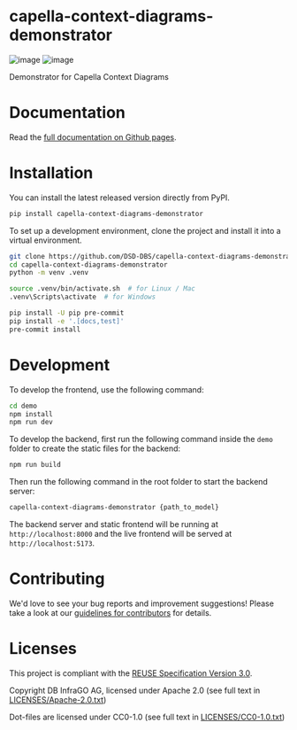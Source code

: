 <!--
 ~ Copyright DB InfraGO AG and contributors
 ~ SPDX-License-Identifier: Apache-2.0
 -->

# capella-context-diagrams-demonstrator

![image](https://github.com/DSD-DBS/capella-context-diagrams-demonstrator/actions/workflows/build-test-publish.yml/badge.svg)
![image](https://github.com/DSD-DBS/capella-context-diagrams-demonstrator/actions/workflows/lint.yml/badge.svg)

Demonstrator for Capella Context Diagrams

# Documentation

Read the [full documentation on Github pages](https://dsd-dbs.github.io/capella-context-diagrams-demonstrator).

# Installation

You can install the latest released version directly from PyPI.

```sh
pip install capella-context-diagrams-demonstrator
```

To set up a development environment, clone the project and install it into a
virtual environment.

```sh
git clone https://github.com/DSD-DBS/capella-context-diagrams-demonstrator
cd capella-context-diagrams-demonstrator
python -m venv .venv

source .venv/bin/activate.sh  # for Linux / Mac
.venv\Scripts\activate  # for Windows

pip install -U pip pre-commit
pip install -e '.[docs,test]'
pre-commit install
```

# Development

To develop the frontend, use the following command:

```sh
cd demo
npm install
npm run dev
```

To develop the backend, first run the following command inside the `demo` folder to create the static files for the backend:

```sh
npm run build
```

Then run the following command in the root folder to start the backend server:

```sh
capella-context-diagrams-demonstrator {path_to_model}
```

The backend server and static frontend will be running at `http://localhost:8000` and the live frontend will be served at `http://localhost:5173`.

# Contributing

We'd love to see your bug reports and improvement suggestions! Please take a
look at our [guidelines for contributors](CONTRIBUTING.md) for details.

# Licenses

This project is compliant with the
[REUSE Specification Version 3.0](https://git.fsfe.org/reuse/docs/src/commit/d173a27231a36e1a2a3af07421f5e557ae0fec46/spec.md).

Copyright DB InfraGO AG, licensed under Apache 2.0 (see full text in
[LICENSES/Apache-2.0.txt](LICENSES/Apache-2.0.txt))

Dot-files are licensed under CC0-1.0 (see full text in
[LICENSES/CC0-1.0.txt](LICENSES/CC0-1.0.txt))
